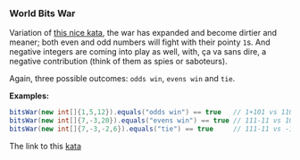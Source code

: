 ### World Bits War

Variation of [this nice kata](https://www.codewars.com/kata/bits-battle/), the war has expanded and become dirtier and meaner; both even and odd numbers will fight with their pointy `1`s. And negative integers are coming into play as well, with, ça va sans dire, a negative contribution (think of them as spies or saboteurs).

Again, three possible outcomes: `odds win`, `evens win` and `tie`.

**Examples:**
```java
bitsWar(new int[]{1,5,12}).equals("odds win") == true   // 1+101 vs 1100, 3 vs 2
bitsWar(new int[]{7,-3,20}).equals("evens win") == true // 111-11 vs 10100, 3-2 vs 2
bitsWar(new int[]{7,-3,-2,6}).equals("tie") == true     // 111-11 vs -1+110, 3-2 vs -1+2  
```

The link to this [kata](https://www.codewars.com/kata/world-bits-war/java)
